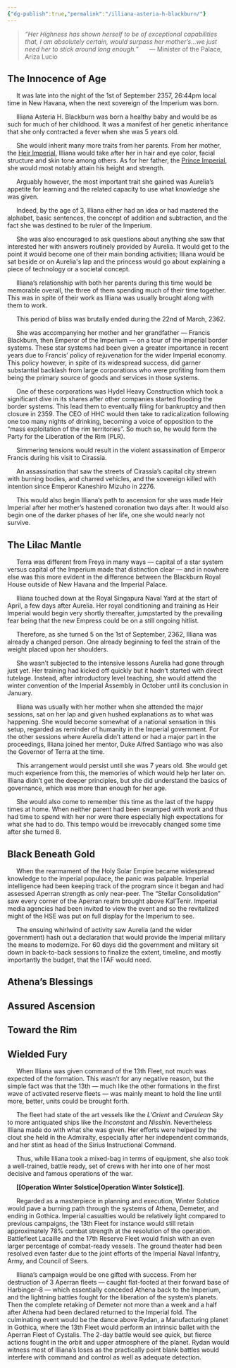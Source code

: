 ```yaml
---
{"dg-publish":true,"permalink":"/illiana-asteria-h-blackburn/"}
---
```


> *“Her Highness has shown herself to be of exceptional capabilities that, I am absolutely certain, would surpass her mother’s…we just need her to stick around long enough.”* 
> $\quad$ — Minister of the Palace, Ariza Lucio


## The Innocence of Age

  $\quad$ It was late into the night of the 1st of September 2357, 26:44pm local time in New Havana, when the next sovereign of the Imperium was born. 

$\quad$ Illiana Asteria H. Blackburn was born a healthy baby and would be as such for much of her childhood. It was a manifest of her genetic inheritance that she only contracted a fever when she was 5 years old. 

$\quad$ She would inherit many more traits from her parents. From her mother, the [Heir Imperial](obsidian://open?vault=The%20Princess-Admiral&file=Aurelia%20K.%20Blackburn), Illiana would take after her in hair and eye color, facial structure and skin tone among others. As for her father, the [Prince Imperial](obsidian://open?vault=The%20Princess-Admiral&file=Geoffery%20Nakamura%20H.%20Blackburn), she would most notably attain his height and strength.

$\quad$ Arguably however, the most important trait she gained was Aurelia’s appetite for learning and the related capacity to use what knowledge she was given.

$\quad$ Indeed, by the age of 3, Illiana either had an idea or had mastered the alphabet, basic sentences, the concept of addition and subtraction, and the fact she was destined to be ruler of the Imperium.

$\quad$ She was also encouraged to ask questions about anything she saw that interested her with answers routinely provided by Aurelia. It would get to the point it would become one of their main bonding activities; Illiana would be sat beside or on Aurelia's lap and the princess would go about explaining a piece of technology or a societal concept.

$\quad$ Illiana’s relationship with both her parents during this time would be memorable overall, the three of them spending much of their time together. This was in spite of their work as Illiana was usually brought along with them to work. 

$\quad$ This period of bliss was brutally ended during the 22nd of March, 2362.

$\quad$ She was accompanying her mother and her grandfather — Francis Blackburn, then Emperor of the Imperium — on a tour of the imperial border systems. These star systems had been given a greater importance in recent years due to Francis’ policy of rejuvenation for the wider Imperial economy. This policy however, in spite of its widespread success, did garner substantial backlash from large corporations who were profiting from them being the primary source of goods and services in those systems.

$\quad$ One of these corporations was Hydel Heavy Construction which took a significant dive in its shares after other companies started flooding the border systems. This lead them to eventually filing for bankruptcy and then closure in 2359. The CEO of HHC would then take to radicalization following one too many nights of drinking, becoming a voice of opposition to the “mass exploitation of the rim territories”. So much so, he would form the Party for the Liberation of the Rim (PLR). 

$\quad$ Simmering tensions would result in the violent assassination of Emperor Francis during his visit to Cirassia. 

$\quad$ An assassination that saw the streets of Cirassia’s capital city strewn with burning bodies, and charred vehicles, and the sovereign killed with intention since Emperor Kaneshiro Mizuho in 2276. 

$\quad$ This would also begin Illiana’s path to ascension for she was made Heir Imperial after her mother’s hastened coronation two days after. It would also begin one of the darker phases of her life, one she would nearly not survive.

## The Lilac Mantle

$\quad$ Terra was different from Freya in many ways — capital of a star system versus capital of the Imperium made that distinction clear — and in nowhere else was this more evident in the difference between the Blackburn Royal House outside of New Havana and the Imperial Palace. 

$\quad$ Illiana touched down at the Royal Singapura Naval Yard at the start of April, a few days after Aurelia. Her royal conditioning and training as Heir Imperial would begin very shortly thereafter, jumpstarted by the prevailing fear being that the new Empress could be on a still ongoing hitlist.

$\quad$ Therefore, as she turned 5 on the 1st of September, 2362, Illiana was already a changed person. One already beginning to feel the strain of the weight placed upon her shoulders.

$\quad$ She wasn’t subjected to the intensive lessons Aurelia had gone through just yet. Her training had kicked off quickly but it hadn’t started with direct tutelage. Instead, after introductory level teaching, she would attend the winter convention of the Imperial Assembly in October until its conclusion in January.

$\quad$ Illiana was usually with her mother when she attended the major sessions, sat on her lap and given hushed explanations as to what was happening. She would become somewhat of a national sensation in this setup, regarded as reminder of humanity in the Imperial government. For the other sessions where Aurelia didn’t attend or had a major part in the proceedings, Illiana joined her mentor, Duke Alfred Santiago who was also the Governor of Terra at the time. 

$\quad$ This arrangement would persist until she was 7 years old. She would get much experience from this, the memories of which would help her later on. Illiana didn’t get the deeper principles, but she did understand the basics of governance, which was more than enough for her age. 

$\quad$ She would also come to remember this time as the last of the happy times at home. When neither parent had been swamped with work and thus had time to spend with her nor were there especially high expectations for what she had to do. This tempo would be irrevocably changed some time after she turned 8.

## Black Beneath Gold

$\quad$ When the rearmament of the Holy Solar Empire became widespread knowledge to the imperial populace, the panic was palpable. Imperial intelligence had been keeping track of the program since it began and had assessed Aperran strength as only near-peer. The “Stellar Consolidation” saw every corner of the Aperran realm brought above Kal’Tenir. Imperial media agencies had been invited to view the event and so the revitalized might of the HSE was put on full display for the Imperium to see.

$\quad$ The ensuing whirlwind of activity saw Aurelia (and the wider government) hash out a declaration that would provide the Imperial military the means to modernize. For 60 days did the government and military sit down in back-to-back sessions to finalize the extent, timeline, and mostly importantly the budget, that the ITAF would need. 


## Athena’s Blessings


## Assured Ascension 


## Toward the Rim


## Wielded Fury

$\quad$ When Illiana was given command of the 13th Fleet, not much was expected of the formation. This wasn’t for any negative reason, but the simple fact was that the 13th — much like the other formations in the first wave of activated reserve fleets — was mainly meant to hold the line until more, better, units could be brought forth.

$\quad$ The fleet had state of the art vessels like the *L’Orient* and *Cerulean Sky* to more antiquated ships like the *Inconstant* and *Nisshin*. Nevertheless Illiana made do with what she was given. Her efforts were helped by the clout she held in the Admiralty, especially after her independent commands, and her stint as head of the Sirius Instructional Command.

$\quad$ Thus, while Illiana took a mixed-bag in terms of equipment, she also took a well-trained, battle ready, set of crews with her into one of her most decisive and famous operations of the war.

$\quad$ **[[Operation Winter Solstice\|Operation Winter Solstice]]**.

$\quad$ Regarded as a masterpiece in planning and execution, Winter Solstice would pave a burning path through the systems of Athena, Demeter, and ending in Gothica. Imperial casualties would be relatively light compared to previous campaigns, the 13th Fleet for instance would still retain approximately 78% combat strength at the resolution of the operation. Battlefleet Lacaille and the 17th Reserve Fleet would finish with an even larger percentage of combat-ready vessels. The ground theater had been resolved even faster due to the joint efforts of the Imperial Naval Infantry, Army, and Council of Seers. 

$\quad$ Illiana’s campaign would be one gifted with success. From her destruction of 3 Aperran fleets — caught flat-footed at their forward base of Harbinger-8 — which essentially conceded Athena back to the Imperium, and the lightning battles fought for the liberation of the system’s planets. Then the complete retaking of Demeter not more than a week and a half after Athena had been declared returned to the Imperial fold. The culminating event would be the dance above Rydan, a Manufacturing planet in Gothica, where the 13th Fleet would perform an intrinsic ballet with the Aperran Fleet of Cystalis. The 2-day battle would see quick, but fierce actions fought in the orbit and upper atmosphere of the planet. Rydan would witness most of Illiana’s loses as the practically point blank battles would interfere with command and control as well as adequate detection.

